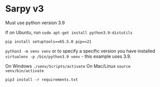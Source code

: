 # Sarpy v3

Must use python version 3.9

If on Ubuntu, run `sudo apt-get install python3.9-distutils` 

`pip install setuptools==65.5.0 pip==21`

`python3 -m venv venv` or to specify a specific version you have installed `virtualenv -p /bin/python3.9 venv` - this example uses 3.9.

On Windows `./venv/Scripts/activate`
On Mac/Linux `source venv/bin/activate`

`pip3 install -r requirements.txt`
